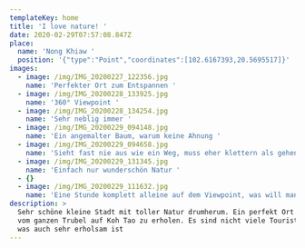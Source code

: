 ```yaml
---
templateKey: home
title: 'I love nature! '
date: 2020-02-29T07:57:08.847Z
place:
  name: 'Nong Khiaw '
  position: '{"type":"Point","coordinates":[102.6167393,20.5695517]}'
images:
  - image: /img/IMG_20200227_122356.jpg
    name: 'Perfekter Ort zum Entspannen '
  - image: /img/IMG_20200228_133925.jpg
    name: '360° Viewpoint '
  - image: /img/IMG_20200228_134254.jpg
    name: 'Sehr neblig immer '
  - image: /img/IMG_20200229_094148.jpg
    name: 'Ein angemalter Baum, warum keine Ahnung '
  - image: /img/IMG_20200229_094658.jpg
    name: 'Sieht fast nie aus wie ein Weg, muss eher klettern als gehen'
  - image: /img/IMG_20200229_131345.jpg
    name: 'Einfach nur wunderschön Natur '
  - {}
  - image: /img/IMG_20200229_111632.jpg
    name: 'Eine Stunde komplett alleine auf dem Viewpoint, was will man mehr? '
description: >
  Sehr schöne kleine Stadt mit toller Natur drumherum. Ein perfekt Ort um sich
  vom ganzen Trubel auf Koh Tao zu erholen. Es sind nicht viele Touristen hier,
  was auch sehr erholsam ist
---
```


